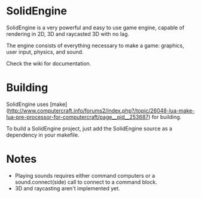 # SolidEngine

SolidEngine is a very powerful and easy to use game engine, capable of rendering in 2D, 3D and raycasted 3D with no lag.

The engine consists of everything necessary to make a game: graphics, user input, physics, and sound.

Check the wiki for documentation.

# Building

SolidEngine uses [make] (http://www.computercraft.info/forums2/index.php?/topic/26048-lua-make-lua-pre-processor-for-computercraft/page__pid__253687) for building.

To build a SolidEngine project, just add the SolidEngine source as a dependency in your makefile.

# Notes

- Playing sounds requires either command computers or a sound.connect(side) call to connect to a command block.
- 3D and raycasting aren't implemented yet.
